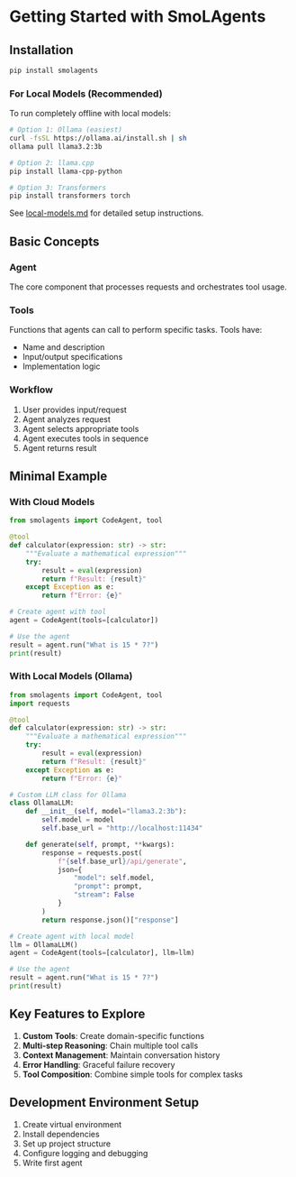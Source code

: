 # Getting Started with SmoLAgents

## Installation

```bash
pip install smolagents
```

### For Local Models (Recommended)
To run completely offline with local models:

```bash
# Option 1: Ollama (easiest)
curl -fsSL https://ollama.ai/install.sh | sh
ollama pull llama3.2:3b

# Option 2: llama.cpp
pip install llama-cpp-python

# Option 3: Transformers
pip install transformers torch
```

See [local-models.md](local-models.md) for detailed setup instructions.

## Basic Concepts

### Agent
The core component that processes requests and orchestrates tool usage.

### Tools
Functions that agents can call to perform specific tasks. Tools have:
- Name and description
- Input/output specifications
- Implementation logic

### Workflow
1. User provides input/request
2. Agent analyzes request
3. Agent selects appropriate tools
4. Agent executes tools in sequence
5. Agent returns result

## Minimal Example

### With Cloud Models
```python
from smolagents import CodeAgent, tool

@tool
def calculator(expression: str) -> str:
    """Evaluate a mathematical expression"""
    try:
        result = eval(expression)
        return f"Result: {result}"
    except Exception as e:
        return f"Error: {e}"

# Create agent with tool
agent = CodeAgent(tools=[calculator])

# Use the agent
result = agent.run("What is 15 * 7?")
print(result)
```

### With Local Models (Ollama)
```python
from smolagents import CodeAgent, tool
import requests

@tool
def calculator(expression: str) -> str:
    """Evaluate a mathematical expression"""
    try:
        result = eval(expression)
        return f"Result: {result}"
    except Exception as e:
        return f"Error: {e}"

# Custom LLM class for Ollama
class OllamaLLM:
    def __init__(self, model="llama3.2:3b"):
        self.model = model
        self.base_url = "http://localhost:11434"

    def generate(self, prompt, **kwargs):
        response = requests.post(
            f"{self.base_url}/api/generate",
            json={
                "model": self.model,
                "prompt": prompt,
                "stream": False
            }
        )
        return response.json()["response"]

# Create agent with local model
llm = OllamaLLM()
agent = CodeAgent(tools=[calculator], llm=llm)

# Use the agent
result = agent.run("What is 15 * 7?")
print(result)
```

## Key Features to Explore

1. **Custom Tools**: Create domain-specific functions
2. **Multi-step Reasoning**: Chain multiple tool calls
3. **Context Management**: Maintain conversation history
4. **Error Handling**: Graceful failure recovery
5. **Tool Composition**: Combine simple tools for complex tasks

## Development Environment Setup

1. Create virtual environment
2. Install dependencies
3. Set up project structure
4. Configure logging and debugging
5. Write first agent
